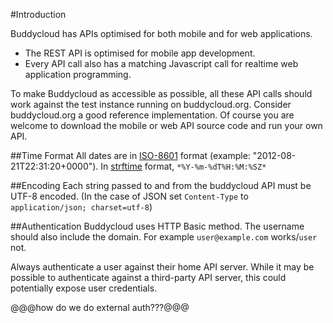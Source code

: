 #Introduction 

Buddycloud has APIs optimised for both mobile and for web applications. 

* The REST API is optimised for mobile app development.
* Every API call also has a matching Javascript call for realtime web application programming.

<aside>To make Buddycloud as accessible as possible, all these API calls should work against the test instance running on buddycloud.org. Consider buddycloud.org a good reference implementation. Of course you are welcome to download the mobile or web API source code and run your own API.</aside>

##Time Format
All dates are in [ISO-8601](https://en.wikipedia.org/wiki/ISO_8601) format (example: "2012-08-21T22:31:20+0000"). In [strftime](http://pubs.opengroup.org/onlinepubs/007908799/xsh/strftime.html) format, `*%Y-%m-%dT%H:%M:%SZ*`

##Encoding
Each string passed to and from the buddycloud API must be UTF-8 encoded. (In the case of JSON set `Content-Type` to `application/json; charset=utf-8`)

##Authentication
Buddycloud uses HTTP Basic method. The username should also include the domain. For example `user@example.com` works/`user` not. 

<aside class="warning">Always authenticate a user against their home API server. While it may be possible to authenticate against a third-party API server, this could potentially expose user credentials.</aside>

@@@how do we do external auth???@@@

